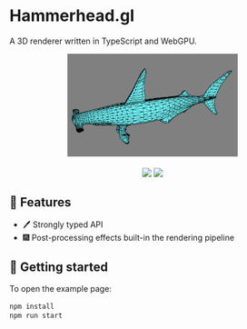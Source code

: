 # Hammerhead.gl

A 3D renderer written in TypeScript and WebGPU.

<div align="center">
    <img src="public/hammerhead.jpg" width="300">
</div>

<br>

<div align="center">
    <a href="https://img.shields.io/github/license/sguimmara/hammerhead.gl"><img src="https://img.shields.io/github/license/sguimmara/hammerhead.gl"></a>
    <a href="https://img.shields.io/github/actions/workflow/status/sguimmara  /hammerhead.gl/lint.yml"><img src="https://img.shields.io/github/actions/workflow/status/sguimmara/hammerhead.gl/lint.yml"></a>
</div>

## :shark: Features

- :pen: Strongly typed API
- :fireworks: Post-processing effects built-in the rendering pipeline

## 🚀 Getting started

To open the example page:

```shell
npm install
npm run start
```
